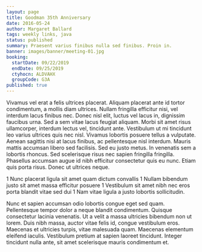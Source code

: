 ```yaml
---
layout: page
title: Goodman 35th Anniversary
date: 2016-05-24
author: Margaret Ballard
tags: weekly links, java
status: published
summary: Praesent varius finibus nulla sed finibus. Proin in.
banner: images/banner/meeting-01.jpg
booking:
  startDate: 09/22/2019
  endDate: 09/25/2019
  ctyhocn: ALDVAHX
  groupCode: G3A
published: true
---
```

Vivamus vel erat a felis ultrices placerat. Aliquam placerat ante id tortor condimentum, a mollis diam ultrices. Nullam fringilla efficitur nisi, vel interdum lacus finibus nec. Donec nisl elit, luctus vel lacus in, dignissim faucibus urna. Sed a sem vitae lacus feugiat aliquam. Morbi sit amet risus ullamcorper, interdum lectus vel, tincidunt ante. Vestibulum ut mi tincidunt leo varius ultrices quis nec nisl.
Vivamus lobortis posuere tellus a vulputate. Aenean sagittis nisi at lacus finibus, ac pellentesque nisl interdum. Mauris mattis accumsan libero sed facilisis. Sed eu justo metus. In venenatis sem a lobortis rhoncus. Sed scelerisque risus nec sapien fringilla fringilla. Phasellus accumsan augue id nibh efficitur consectetur quis eu nunc. Etiam quis porta risus. Donec ut ultrices neque.

1 Nunc placerat ligula sit amet quam dictum convallis
1 Nullam bibendum justo sit amet massa efficitur posuere
1 Vestibulum sit amet nibh nec eros porta blandit vitae sed dui
1 Nam vitae ligula a justo lobortis sollicitudin.

Nunc et sapien accumsan odio lobortis congue eget sed quam. Pellentesque tempor dolor a neque blandit condimentum. Quisque consectetur lacinia venenatis. Ut a velit a massa ultricies bibendum non ut lorem. Duis nibh massa, auctor vitae felis id, congue vestibulum eros. Maecenas et ultricies turpis, vitae malesuada quam. Maecenas elementum eleifend iaculis. Vestibulum pretium at sapien laoreet tincidunt. Integer tincidunt nulla ante, sit amet scelerisque mauris condimentum et.
